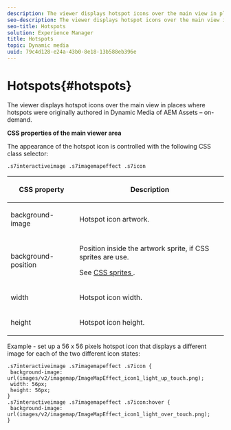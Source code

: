 ```yaml
---
description: The viewer displays hotspot icons over the main view in places where hotspots were originally authored in Dynamic Media of AEM Assets – on-demand.
seo-description: The viewer displays hotspot icons over the main view in places where hotspots were originally authored in Dynamic Media of AEM Assets – on-demand.
seo-title: Hotspots
solution: Experience Manager
title: Hotspots
topic: Dynamic media
uuid: 79c4d128-e24a-43b0-8e18-13b588eb396e
---
```


# Hotspots{#hotspots}

The viewer displays hotspot icons over the main view in places where hotspots were originally authored in Dynamic Media of AEM Assets – on-demand.

<!--<a id="section_061E550C1C1D4DB2BD663A898895B38C"></a>-->

**CSS properties of the main viewer area**

The appearance of the hotspot icon is controlled with the following CSS class selector:

```
.s7interactiveimage .s7imagemapeffect .s7icon
```

<table id="table_94EE3F5BBE4547C0B4943471CEE7EDE4"> 
 <thead> 
  <tr> 
   <th colname="col1" class="entry"> <p> CSS property </p> </th> 
   <th colname="col2" class="entry"> <p>Description </p> </th> 
  </tr> 
 </thead>
 <tbody> 
  <tr> 
   <td colname="col1"> <p> <span class="codeph"> background-image </span> </p> </td> 
   <td colname="col2"> <p>Hotspot icon artwork. </p> </td> 
  </tr> 
  <tr> 
   <td colname="col1"> <p> <span class="codeph"> background-position </span> </p> </td> 
   <td colname="col2"> <p>Position inside the artwork sprite, if CSS sprites are use. </p> <p>See <a href="../../../c-html5-aem-asset-viewers/c-html5-aem-interactive-images/c-html5-aem-interactive-image-customizingviewer/c-html5-aem-interactive-image-customizingviewer.md#section-9b6d8d601cb441d08214dada7bb4eddc" format="dita" scope="local"> CSS sprites </a>. </p> </td> 
  </tr> 
  <tr> 
   <td colname="col1"> <p> <span class="codeph"> width </span> </p> </td> 
   <td colname="col2"> <p>Hotspot icon width. </p> </td> 
  </tr> 
  <tr> 
   <td colname="col1"> <p> <span class="codeph"> height </span> </p> </td> 
   <td colname="col2"> <p>Hotspot icon height. </p> </td> 
  </tr> 
 </tbody> 
</table>

Example - set up a 56 x 56 pixels hotspot icon that displays a different image for each of the two different icon states:

```
.s7interactiveimage .s7imagemapeffect .s7icon { 
 background-image: url(images/v2/imagemap/ImageMapEffect_icon1_light_up_touch.png); 
 width: 56px; 
 height: 56px; 
} 
.s7interactiveimage .s7imagemapeffect .s7icon:hover { 
 background-image: url(images/v2/imagemap/ImageMapEffect_icon1_light_over_touch.png); 
}
```

